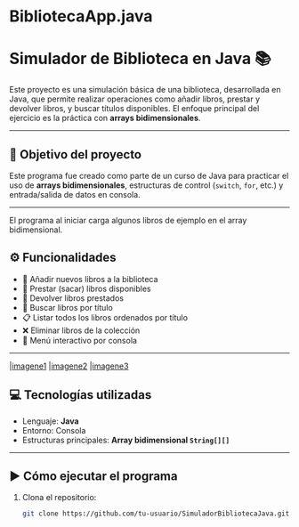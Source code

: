 # BibliotecaApp.java

# Simulador de Biblioteca en Java 📚

Este proyecto es una simulación básica de una biblioteca, desarrollada en Java, que permite realizar operaciones como añadir libros, prestar y devolver libros, y buscar títulos disponibles. El enfoque principal del ejercicio es la práctica con **arrays bidimensionales**.

---

## 📌 Objetivo del proyecto

Este programa fue creado como parte de un curso de Java para practicar el uso de **arrays bidimensionales**, estructuras de control (`switch`, `for`, etc.) y entrada/salida de datos en consola.

---
El programa al iniciar carga algunos libros de ejemplo en el array bidimensional.

## ⚙️ Funcionalidades

- 📘 Añadir nuevos libros a la biblioteca
- 📕 Prestar (sacar) libros disponibles
- 📗 Devolver libros prestados
- 🔎 Buscar libros por título
- 📋 Listar todos los libros ordenados por título
- ❌ Eliminar libros de la colección
- 📌 Menú interactivo por consola

---
|[imagene1](imagenes/Captura%20de%20pantalla%202025-05-30%20185944.png)
|[imagene2](imagenes/Captura%20de%20pantalla%202025-05-30%20185931.png)
|[imagene3](imagenes/Captura%20de%20pantalla%202025-05-30%20190002.png)
## 💻 Tecnologías utilizadas

- Lenguaje: **Java**
- Entorno: Consola
- Estructuras principales: **Array bidimensional `String[][]`**

---

## ▶️ Cómo ejecutar el programa

1. Clona el repositorio:
   ```bash
   git clone https://github.com/tu-usuario/SimuladorBibliotecaJava.git
